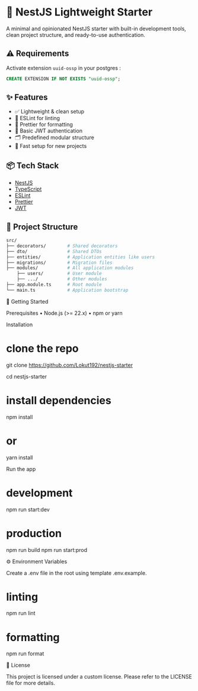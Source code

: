 # 🐣 NestJS Lightweight Starter

A minimal and opinionated NestJS starter with built-in development tools, clean project structure, and ready-to-use authentication.

## ⚠️ Requirements

Activate extension `uuid-ossp` in your postgres :

```sql
CREATE EXTENSION IF NOT EXISTS "uuid-ossp";
```

## ✨ Features

- ✅ Lightweight & clean setup
- 🎯 ESLint for linting
- 🎨 Prettier for formatting
- 🔐 Basic JWT authentication
- 🗂️ Predefined modular structure
- 🚀 Fast setup for new projects

## 📦 Tech Stack

- [NestJS](https://nestjs.com/)
- [TypeScript](https://www.typescriptlang.org/)
- [ESLint](https://eslint.org/)
- [Prettier](https://prettier.io/)
- [JWT](https://jwt.io/)

## 🧱 Project Structure

```bash
src/
├── decorators/        # Shared decorators
├── dto/               # Shared DTOs
├── entities/          # Application entities like users
├── migrations/        # Migration files
├── modules/           # All application modules
    ├── users/         # User module
    ├── .../           # Other modules
├── app.module.ts      # Root module
└── main.ts            # Application bootstrap
```

🚀 Getting Started

Prerequisites
	•	Node.js (>= 22.x)
	•	npm or yarn

Installation

# clone the repo
git clone https://github.com/Lokut192/nestjs-starter

cd nestjs-starter

# install dependencies
npm install
# or
yarn install

Run the app

# development
npm run start:dev

# production
npm run build
npm run start:prod

⚙️ Environment Variables

Create a .env file in the root using template .env.example.

# linting
npm run lint

# formatting
npm run format

📄 License

This project is licensed under a custom license.
Please refer to the LICENSE file for more details.
